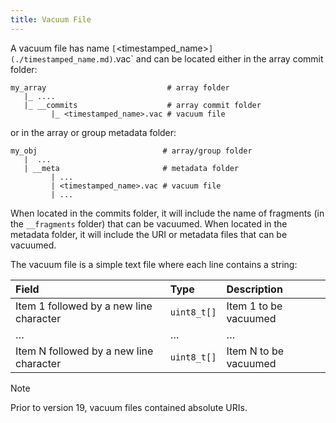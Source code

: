```yaml
---
title: Vacuum File
---
```


A vacuum file has name `[`<timestamped_name>`](./timestamped_name.md)`.vac` and can be located either in the array commit folder:

```
my_array                           # array folder
   |_ ....
   |_ __commits                    # array commit folder
         |_ <timestamped_name>.vac # vacuum file
```

or in the array or group metadata folder:

```
my_obj                            # array/group folder
   |  ...
   | __meta                       # metadata folder
         | ...
         | <timestamped_name>.vac # vacuum file
         | ...
```

When located in the commits folder, it will include the name of fragments (in the `__fragments` folder) that can be vacuumed. When located in the metadata folder, it will include the URI or metadata files that can be vacuumed.

The vacuum file is a simple text file where each line contains a string:

| **Field** | **Type** | **Description** |
| :--- | :--- | :--- |
| Item 1 followed by a new line character | `uint8_t[]` | Item 1 to be vacuumed |
| … | … | … |
| Item N followed by a new line character | `uint8_t[]` | Item N to be vacuumed |

> [!NOTE]
> Prior to version 19, vacuum files contained absolute URIs.
